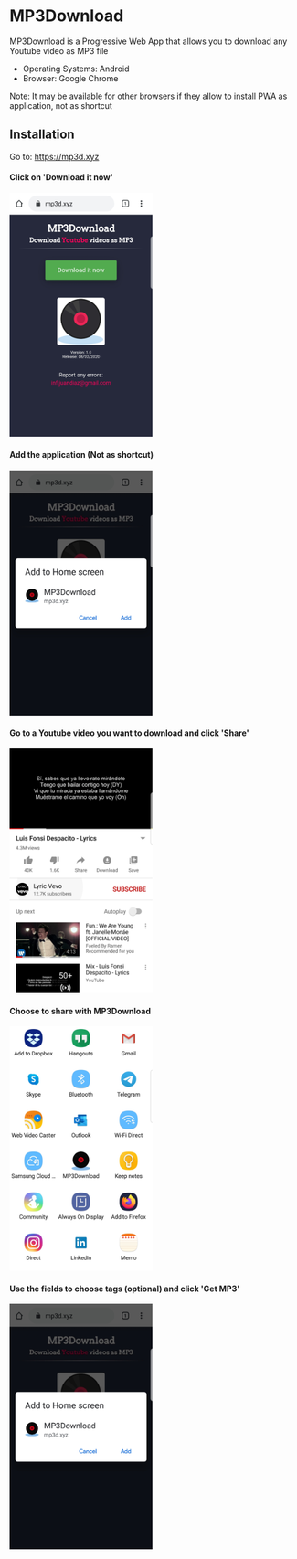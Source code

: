# MP3Download
MP3Download is a Progressive Web App that allows you to download any Youtube video as MP3 file

- Operating Systems: Android
- Browser: Google Chrome

Note: It may be available for other browsers if they allow to install PWA as application, not as shortcut


## Installation
Go to: https://mp3d.xyz


#### Click on 'Download it now'
<img src="static/images/instructions/1.jpg" width="250">

<br>

#### Add the application (Not as shortcut)
<img src="static/images/instructions/2.jpg" width="250">

<br>

#### Go to a Youtube video you want to download and click 'Share'
<img src="static/images/instructions/3.jpg" width="250">

<br>

#### Choose to share with MP3Download
<img src="static/images/instructions/4.jpg" width="250">

<br>

#### Use the fields to choose tags (optional) and click 'Get MP3'
<img src="static/images/instructions/2.jpg" width="250">

